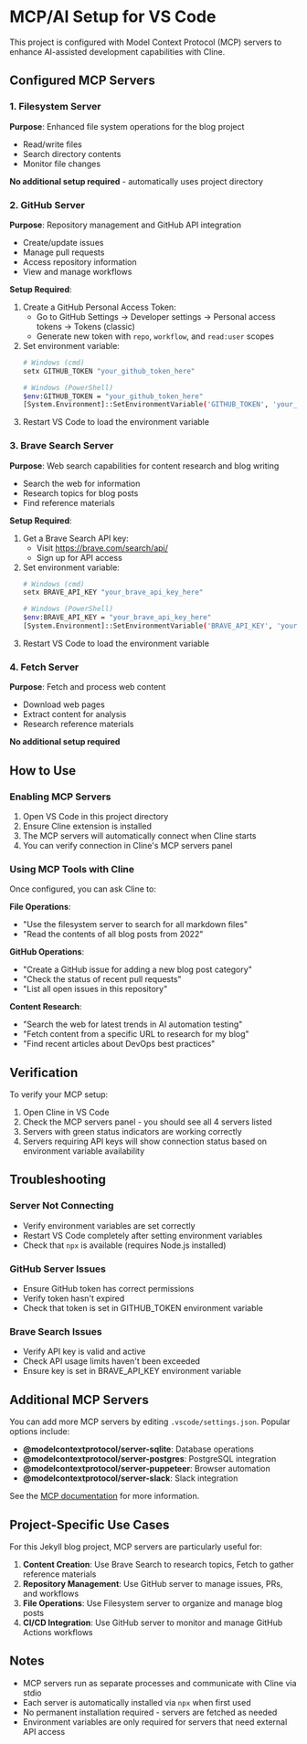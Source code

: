 # MCP/AI Setup for VS Code

This project is configured with Model Context Protocol (MCP) servers to enhance AI-assisted development capabilities with Cline.

## Configured MCP Servers

### 1. Filesystem Server
**Purpose**: Enhanced file system operations for the blog project
- Read/write files
- Search directory contents
- Monitor file changes

**No additional setup required** - automatically uses project directory

### 2. GitHub Server
**Purpose**: Repository management and GitHub API integration
- Create/update issues
- Manage pull requests
- Access repository information
- View and manage workflows

**Setup Required**:
1. Create a GitHub Personal Access Token:
   - Go to GitHub Settings → Developer settings → Personal access tokens → Tokens (classic)
   - Generate new token with `repo`, `workflow`, and `read:user` scopes
2. Set environment variable:
   ```bash
   # Windows (cmd)
   setx GITHUB_TOKEN "your_github_token_here"
   
   # Windows (PowerShell)
   $env:GITHUB_TOKEN = "your_github_token_here"
   [System.Environment]::SetEnvironmentVariable('GITHUB_TOKEN', 'your_github_token_here', 'User')
   ```
3. Restart VS Code to load the environment variable

### 3. Brave Search Server
**Purpose**: Web search capabilities for content research and blog writing
- Search the web for information
- Research topics for blog posts
- Find reference materials

**Setup Required**:
1. Get a Brave Search API key:
   - Visit https://brave.com/search/api/
   - Sign up for API access
2. Set environment variable:
   ```bash
   # Windows (cmd)
   setx BRAVE_API_KEY "your_brave_api_key_here"
   
   # Windows (PowerShell)
   $env:BRAVE_API_KEY = "your_brave_api_key_here"
   [System.Environment]::SetEnvironmentVariable('BRAVE_API_KEY', 'your_brave_api_key_here', 'User')
   ```
3. Restart VS Code to load the environment variable

### 4. Fetch Server
**Purpose**: Fetch and process web content
- Download web pages
- Extract content for analysis
- Research reference materials

**No additional setup required**

## How to Use

### Enabling MCP Servers

1. Open VS Code in this project directory
2. Ensure Cline extension is installed
3. The MCP servers will automatically connect when Cline starts
4. You can verify connection in Cline's MCP servers panel

### Using MCP Tools with Cline

Once configured, you can ask Cline to:

**File Operations**:
- "Use the filesystem server to search for all markdown files"
- "Read the contents of all blog posts from 2022"

**GitHub Operations**:
- "Create a GitHub issue for adding a new blog post category"
- "Check the status of recent pull requests"
- "List all open issues in this repository"

**Content Research**:
- "Search the web for latest trends in AI automation testing"
- "Fetch content from a specific URL to research for my blog"
- "Find recent articles about DevOps best practices"

## Verification

To verify your MCP setup:

1. Open Cline in VS Code
2. Check the MCP servers panel - you should see all 4 servers listed
3. Servers with green status indicators are working correctly
4. Servers requiring API keys will show connection status based on environment variable availability

## Troubleshooting

### Server Not Connecting
- Verify environment variables are set correctly
- Restart VS Code completely after setting environment variables
- Check that `npx` is available (requires Node.js installed)

### GitHub Server Issues
- Ensure GitHub token has correct permissions
- Verify token hasn't expired
- Check that token is set in GITHUB_TOKEN environment variable

### Brave Search Issues
- Verify API key is valid and active
- Check API usage limits haven't been exceeded
- Ensure key is set in BRAVE_API_KEY environment variable

## Additional MCP Servers

You can add more MCP servers by editing `.vscode/settings.json`. Popular options include:

- **@modelcontextprotocol/server-sqlite**: Database operations
- **@modelcontextprotocol/server-postgres**: PostgreSQL integration
- **@modelcontextprotocol/server-puppeteer**: Browser automation
- **@modelcontextprotocol/server-slack**: Slack integration

See the [MCP documentation](https://docs.cline.bot/mcp) for more information.

## Project-Specific Use Cases

For this Jekyll blog project, MCP servers are particularly useful for:

1. **Content Creation**: Use Brave Search to research topics, Fetch to gather reference materials
2. **Repository Management**: Use GitHub server to manage issues, PRs, and workflows
3. **File Operations**: Use Filesystem server to organize and manage blog posts
4. **CI/CD Integration**: Use GitHub server to monitor and manage GitHub Actions workflows

## Notes

- MCP servers run as separate processes and communicate with Cline via stdio
- Each server is automatically installed via `npx` when first used
- No permanent installation required - servers are fetched as needed
- Environment variables are only required for servers that need external API access
